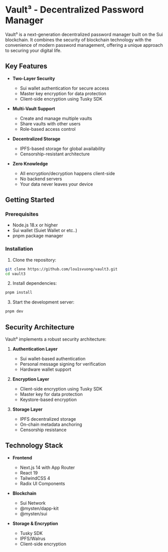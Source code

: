 # Vault³ - Decentralized Password Manager

Vault³ is a next-generation decentralized password manager built on the Sui blockchain. It combines the security of blockchain technology with the convenience of modern password management, offering a unique approach to securing your digital life.

## Key Features

- **Two-Layer Security**
  - Sui wallet authentication for secure access
  - Master key encryption for data protection
  - Client-side encryption using Tusky SDK

- **Multi-Vault Support**
  - Create and manage multiple vaults
  - Share vaults with other users
  - Role-based access control

- **Decentralized Storage**
  - IPFS-based storage for global availability
  - Censorship-resistant architecture

- **Zero Knowledge**
  - All encryption/decryption happens client-side
  - No backend servers
  - Your data never leaves your device

## Getting Started

### Prerequisites

- Node.js 18.x or higher
- Sui wallet (Suiet Wallet or etc..)
- pnpm package manager

### Installation

1. Clone the repository:
```bash
git clone https://github.com/lou1svuong/vault3.git
cd vault3
```

2. Install dependencies:
```bash
pnpm install
```

3. Start the development server:
```bash
pnpm dev
```

## Security Architecture

Vault³ implements a robust security architecture:

1. **Authentication Layer**
   - Sui wallet-based authentication
   - Personal message signing for verification
   - Hardware wallet support

2. **Encryption Layer**
   - Client-side encryption using Tusky SDK
   - Master key for data protection
   - Keystore-based encryption

3. **Storage Layer**
   - IPFS decentralized storage
   - On-chain metadata anchoring
   - Censorship resistance

## Technology Stack

- **Frontend**
  - Next.js 14 with App Router
  - React 19
  - TailwindCSS 4
  - Radix UI Components

- **Blockchain**
  - Sui Network
  - @mysten/dapp-kit
  - @mysten/sui

- **Storage & Encryption**
  - Tusky SDK
  - IPFS/Walrus
  - Client-side encryption

